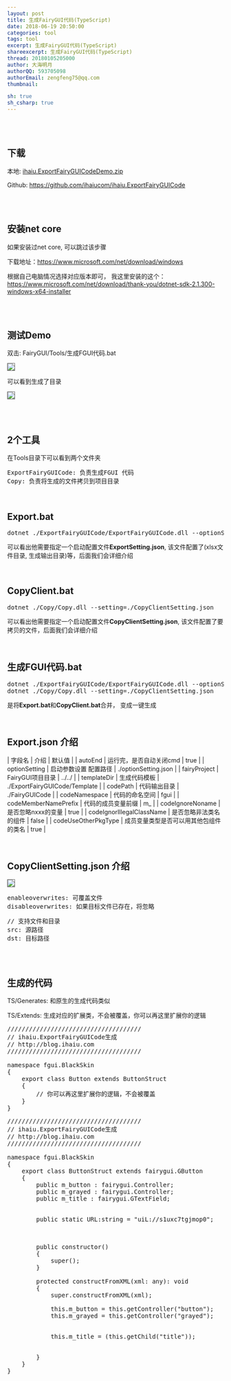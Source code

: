 ```yaml
---
layout: post
title: 生成FairyGUI代码(TypeScript)
date: 2018-06-19 20:50:00
categories: tool
tags: tool
excerpt: 生成FairyGUI代码(TypeScript)
shareexcerpt: 生成FairyGUI代码(TypeScript)
thread: 20180105205000
author: 大海明月
authorQQ: 593705098
authorEmail: zengfeng75@qq.com
thumbnail: 

sh: true
sh_csharp: true
---
```





<br>
<br>
<h2 class="nav1">下载</h2>

<p>
本地: <a href="/assets/down/ihaiu.ExportFairyGUICodeDemo.zip" target="_blank">ihaiu.ExportFairyGUICodeDemo.zip</a>
</p>


<p>
Github: <a href="https://github.com/ihaiucom/ihaiu.ExportFairyGUICode" target="_blank">https://github.com/ihaiucom/ihaiu.ExportFairyGUICode</a>
</p>


<br>
<br>
<h2 class="nav1">安装net core</h2>
<p>
如果安装过net core, 可以跳过该步骤
</p>

<p>
下载地址：<a href="https://www.microsoft.com/net/download/windows" target="_blank">https://www.microsoft.com/net/download/windows</a>
</p>


<p>
根据自己电脑情况选择对应版本即可， 我这里安装的这个： <a href="https://www.microsoft.com/net/download/thank-you/dotnet-sdk-2.1.300-windows-x64-installer" target="_blank">https://www.microsoft.com/net/download/thank-you/dotnet-sdk-2.1.300-windows-x64-installer</a>
</p>



<br>
<br>
<h2 class="nav1">测试Demo</h2>
<p>
双击: FairyGUI/Tools/生成FGUI代码.bat
</p>

<p><img src="/assets/docpic/exportfguicode_01.png" style="border: solid 1px #666;" /></p>

<p>
可以看到生成了目录
</p>
<p><img src="/assets/docpic/exportfguicode_02.png" style="border: solid 1px #666;" /></p>


<br>
<br>
<h2 class="nav1">2个工具</h2>
在Tools目录下可以看到两个文件夹
<pre>
ExportFairyGUICode: 负责生成FGUI 代码
Copy: 负责将生成的文件拷贝到项目目录
</pre>

<br>
<h2 class="nav2">Export.bat</h2>
<pre>
dotnet ./ExportFairyGUICode/ExportFairyGUICode.dll --optionSetting=./ExportSetting.json
</pre>

<p>可以看出他需要指定一个启动配置文件<b>ExportSetting.json</b>, 该文件配置了(xlsx文件目录, 生成输出目录)等，后面我们会详细介绍</p>


<br>
<h2 class="nav2">CopyClient.bat</h2>
<pre>
dotnet ./Copy/Copy.dll --setting=./CopyClientSetting.json
</pre>

<p>可以看出他需要指定一个启动配置文件<b>CopyClientSetting.json</b>, 该文件配置了要拷贝的文件，后面我们会详细介绍</p>



<br>
<h2 class="nav2">生成FGUI代码.bat</h2>
<pre>
dotnet ./ExportFairyGUICode/ExportFairyGUICode.dll --optionSetting=./ExportSetting.json
dotnet ./Copy/Copy.dll --setting=./CopyClientSetting.json
</pre>

<p>是将<b>Export.bat</b>和<b>CopyClient.bat</b>合并， 变成一键生成</p>


<br>
<h2 class="nav1">Export.json 介绍</h2>

| 字段名	 				| 介绍	 												| 默认值	 					| 
| autoEnd	 				| 运行完，是否自动关闭cmd	 							| true	 						| 
| optionSetting	 			| 启动参数设置 配置路径	 								| ./optionSetting.json	 		| 
| fairyProject	 			| FairyGUI项目目录										| ../../						| 
| templateDir				| 生成代码模板											| ./ExportFairyGUICode/Template	| 
| codePath	 				| 代码输出目录											| ./FairyGUICode	 			| 
| codeNamespace	 			| 代码的命名空间										| fgui							| 
| codeMemberNamePrefix		| 代码的成员变量前缀 									| m_							| 
| codeIgnoreNoname			| 是否忽略nxxx的变量 									| true							| 
| codeIgnorIllegalClassName	| 是否忽略非法类名的组件								| false							| 
| codeUseOtherPkgType		| 成员变量类型是否可以用其他包组件的类名				| true							| 



<br>
<h2 class="nav1">CopyClientSetting.json 介绍</h2>

<p><img src="/assets/docpic/exportxlsx_02.png" style="border: solid 1px #666;" /></p>

<pre>
enableoverwrites: 可覆盖文件
disableoverwrites: 如果目标文件已存在，将忽略
</pre>

<pre>
// 支持文件和目录
src: 源路径
dst: 目标路径
</pre>


<br>
<br>
<h2 class="nav1">生成的代码</h2>

<p>TS/Generates: 和原生的生成代码类似</p>
<p>TS/Extends: 生成对应的扩展类，不会被覆盖，你可以再这里扩展你的逻辑</p>


<pre class="brush: csharp; ">
/////////////////////////////////////
// ihaiu.ExportFairyGUICode生成
// http://blog.ihaiu.com
/////////////////////////////////////

namespace fgui.BlackSkin
{
	export class Button extends ButtonStruct
	{
		// 你可以再这里扩展你的逻辑，不会被覆盖
	}
}
</pre>



<pre class="brush: csharp; ">
/////////////////////////////////////
// ihaiu.ExportFairyGUICode生成
// http://blog.ihaiu.com
/////////////////////////////////////

namespace fgui.BlackSkin
{
	export class ButtonStruct extends fairygui.GButton
	{
		public m_button : fairygui.Controller;
		public m_grayed : fairygui.Controller;
		public m_title : fairygui.GTextField;

		
		public static URL:string = "uiL://s1uxc7tgjmop0";

		

		public constructor() 
		{
			super();
		}

		protected constructFromXML(xml: any): void 
		{
			super.constructFromXML(xml);
			
			this.m_button = this.getController("button");
			this.m_grayed = this.getController("grayed");

			
			this.m_title = <fairygui.GTextField><any>(this.getChild("title"));
			
			
		}
	}
}
</pre>